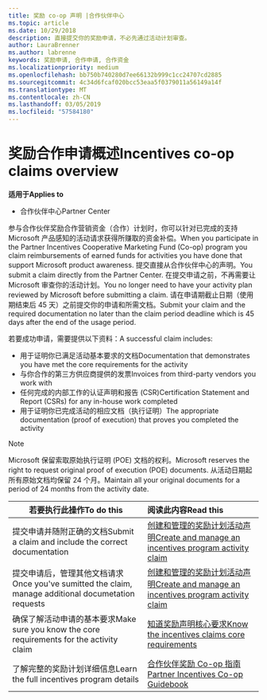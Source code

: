 ```yaml
---
title: 奖励 co-op 声明 |合作伙伴中心
ms.topic: article
ms.date: 10/29/2018
description: 直接提交你的奖励申请，不必先通过活动计划审查。
author: LauraBrenner
ms.author: labrenne
keywords: 奖励申请, 合作申请, 合作资金
ms.localizationpriority: medium
ms.openlocfilehash: bb750b740280d7ee66132b999c1cc24707cd2885
ms.sourcegitcommit: 4c34d6fcaf020bcc53eaa5f0379011a56149a14f
ms.translationtype: MT
ms.contentlocale: zh-CN
ms.lasthandoff: 03/05/2019
ms.locfileid: "57584180"
---
```

# <a name="incentives-co-op-claims-overview"></a><span data-ttu-id="ea279-104">奖励合作申请概述</span><span class="sxs-lookup"><span data-stu-id="ea279-104">Incentives co-op claims overview</span></span>

<span data-ttu-id="ea279-105">**适用于**</span><span class="sxs-lookup"><span data-stu-id="ea279-105">**Applies to**</span></span>

- <span data-ttu-id="ea279-106">合作伙伴中心</span><span class="sxs-lookup"><span data-stu-id="ea279-106">Partner Center</span></span>

<span data-ttu-id="ea279-107">参与合作伙伴奖励合作营销资金（合作）计划时，你可以针对已完成的支持 Microsoft 产品感知的活动请求获得所赚取的资金补偿。</span><span class="sxs-lookup"><span data-stu-id="ea279-107">When you participate in the  Partner Incentives Cooperative Marketing Fund (Co-op) program you claim reimbursements of earned funds for activities you have done that support Microsoft product awareness.</span></span> <span data-ttu-id="ea279-108">提交直接从合作伙伴中心的声明。</span><span class="sxs-lookup"><span data-stu-id="ea279-108">You submit a claim directly from the Partner Center.</span></span> <span data-ttu-id="ea279-109">在提交申请之前，不再需要让 Microsoft 审查你的活动计划。</span><span class="sxs-lookup"><span data-stu-id="ea279-109">You no longer need to have your activity plan reviewed by Microsoft before submitting a claim.</span></span> <span data-ttu-id="ea279-110">请在申请期截止日期（使用期结束后 45 天）之前提交你的申请和所需文档。</span><span class="sxs-lookup"><span data-stu-id="ea279-110">Submit your claim and the required documentation no later than the claim period deadline which is 45 days after the end of the usage period.</span></span> 

<span data-ttu-id="ea279-111">若要成功申请，需要提供以下资料：</span><span class="sxs-lookup"><span data-stu-id="ea279-111">A successful claim includes:</span></span>

- <span data-ttu-id="ea279-112">用于证明你已满足活动基本要求的文档</span><span class="sxs-lookup"><span data-stu-id="ea279-112">Documentation that demonstrates you have met the core requirements for the activity</span></span>
- <span data-ttu-id="ea279-113">与你合作的第三方供应商提供的发票</span><span class="sxs-lookup"><span data-stu-id="ea279-113">Invoices from third-party vendors you work with</span></span>
- <span data-ttu-id="ea279-114">任何完成的内部工作的认证声明和报告 (CSR)</span><span class="sxs-lookup"><span data-stu-id="ea279-114">Certification Statement and Report (CSRs) for any in-house work completed</span></span>
- <span data-ttu-id="ea279-115">用于证明你已完成活动的相应文档（执行证明）</span><span class="sxs-lookup"><span data-stu-id="ea279-115">The appropriate documentation (proof of execution) that proves you completed the activity</span></span> 

>[!NOTE]
><span data-ttu-id="ea279-116">Microsoft 保留索取原始执行证明 (POE) 文档的权利。</span><span class="sxs-lookup"><span data-stu-id="ea279-116">Microsoft reserves the right to request original proof of execution (POE) documents.</span></span> <span data-ttu-id="ea279-117">从活动日期起所有原始文档均保留 24 个月。</span><span class="sxs-lookup"><span data-stu-id="ea279-117">Maintain all your original documents for a period of 24 months from the activity date.</span></span> 

|<span data-ttu-id="ea279-118">**若要执行此操作**</span><span class="sxs-lookup"><span data-stu-id="ea279-118">**To do this**</span></span>   |<span data-ttu-id="ea279-119">**阅读此内容**</span><span class="sxs-lookup"><span data-stu-id="ea279-119">**Read this**</span></span>   |
|-----------------|:--------------------------------------|
|<span data-ttu-id="ea279-120">提交申请并随附正确的文档</span><span class="sxs-lookup"><span data-stu-id="ea279-120">Submit a claim and include the correct documentation</span></span>|[<span data-ttu-id="ea279-121">创建和管理的奖励计划活动声明</span><span class="sxs-lookup"><span data-stu-id="ea279-121">Create and manage an incentives program activity claim</span></span>](create-incentives-claims.md)|
|<span data-ttu-id="ea279-122">提交申请后，管理其他文档请求</span><span class="sxs-lookup"><span data-stu-id="ea279-122">Once you've sumitted the claim, manage additional documetation requests</span></span>|[<span data-ttu-id="ea279-123">创建和管理的奖励计划活动声明</span><span class="sxs-lookup"><span data-stu-id="ea279-123">Create and manage an incentives program activity claim</span></span>](create-incentives-claims.md)  |
|<span data-ttu-id="ea279-124">确保了解活动申请的基本要求</span><span class="sxs-lookup"><span data-stu-id="ea279-124">Make sure you know the core requirements for the activity claim</span></span>|[<span data-ttu-id="ea279-125">知道奖励声明核心要求</span><span class="sxs-lookup"><span data-stu-id="ea279-125">Know the incentives claims core requirements</span></span>](core-requirements.md)   |
|<span data-ttu-id="ea279-126">了解完整的奖励计划详细信息</span><span class="sxs-lookup"><span data-stu-id="ea279-126">Learn the full incentives program details</span></span>|[<span data-ttu-id="ea279-127">合作伙伴奖励 Co-op 指南</span><span class="sxs-lookup"><span data-stu-id="ea279-127">Partner Incentives Co-op Guidebook</span></span>](https://assets.microsoft.com/coop-guidebook.pdf)
                                                                                 
                                   